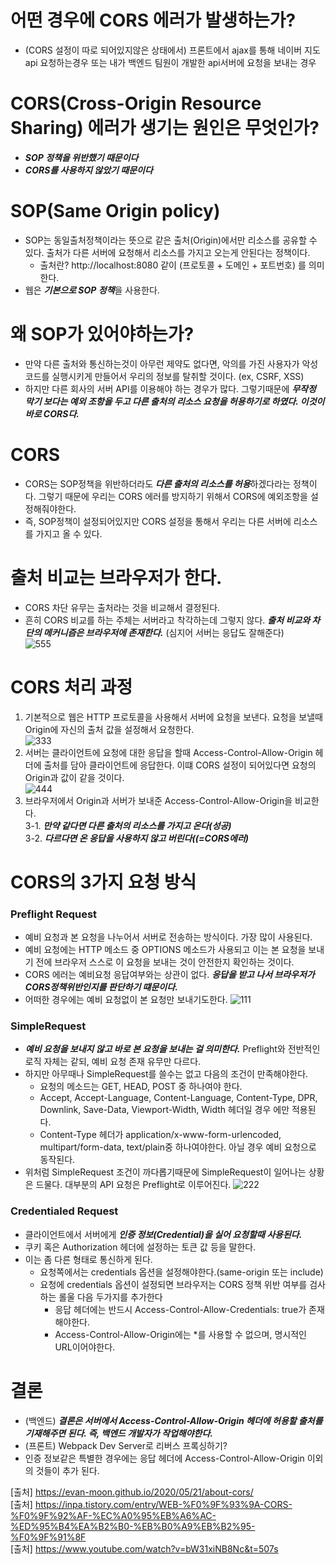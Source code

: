 # 어떤 경우에 CORS 에러가 발생하는가?
- (CORS 설정이 따로 되어있지않은 상태에서) 프론트에서 ajax를 통해 네이버 지도 api 요청하는경우 또는 내가 백엔드 팀원이 개발한 api서버에 요청을 보내는 경우

# CORS(Cross-Origin Resource Sharing) 에러가 생기는 원인은 무엇인가?
- ***SOP 정책을 위반했기 때문이다***
- ***CORS를 사용하지 않았기 때문이다***

# SOP(Same Origin policy)
- SOP는 동일출처정책이라는 뜻으로 같은 출처(Origin)에서만 리소스를 공유할 수 있다. 출처가 다른 서버에 요청해서 리소스를 가지고 오는게 안된다는 정책이다.
	- 출처란? http://localhost:8080 같이 (프로토콜 + 도메인 + 포트번호) 를 의미한다. 
- 웹은 ***기본으로 SOP 정책***을 사용한다.

# 왜 SOP가 있어야하는가?
- 만약 다른 출처와 통신하는것이 아무런 제약도 없다면, 악의를 가진 사용자가 악성코드를 실행시키게 만들어서 우리의 정보를 탈취할 것이다. (ex, CSRF, XSS)
- 하지만 다른 회사의 서버 API를 이용해야 하는 경우가 많다. 그렇기때문에 ***무작정 막기 보다는 예외 조항을 두고 다른 출처의 리소스 요청을 허용하기로 하였다. 이것이 바로 CORS다.***

# CORS
- CORS는 SOP정책을 위반하더라도 ***다른 출처의 리소스를 허용***하겠다라는 정책이다. 그렇기 때문에 우리는 CORS 에러를 방지하기 위해서 CORS에 예외조항을 설정해줘야한다.
- 즉, SOP정책이 설정되어있지만 CORS 설정을 통해서 우리는 다른 서버에 리소스를 가지고 올 수 있다.

# 출처 비교는 브라우저가 한다.
- CORS 차단 유무는 출처라는 것을 비교해서 결정된다.
- 흔히 CORS 비교를 하는 주체는 서버라고 착각하는데 그렇지 않다. ***출처 비교와 차단의 메커니즘은 브라우저에 존재한다.*** (심지어 서버는 응답도 잘해준다)   
![555](https://user-images.githubusercontent.com/22884224/222697924-5d899f3f-d91c-4fae-b8b4-93cee58a860c.png)

# CORS 처리 과정
1. 기본적으로 웹은 HTTP 프로토콜을 사용해서 서버에 요청을 보낸다. 요청을 보낼때 Origin에 자신의 출처 값을 설정해서 요청한다.   
![333](https://user-images.githubusercontent.com/22884224/222697395-e98bfb52-b026-48ea-99cc-6b9979a272ff.png)
2. 서버는 클라이언트에 요청에 대한 응답을 할때 Access-Control-Allow-Origin 헤더에 출처를 담아 클라이언트에 응답한다. 이떄 CORS 설정이 되어있다면 요청의 Origin과 값이 같을 것이다.   
![444](https://user-images.githubusercontent.com/22884224/222697438-79d91f5d-5293-4196-bba7-41bec74e2c97.png)
3. 브라우저에서 Origin과 서버가 보내준 Access-Control-Allow-Origin을 비교한다.  
		3-1. ***만약 같다면 다른 출처의 리소스를 가지고 온다(성공)***     
		3-2. ***다르다면 온 응답을 사용하지 않고 버린다((=CORS에러)***     

# CORS의 3가지 요청 방식
### Preflight Request
- 예비 요청과 본 요청을 나누어서 서버로 전송하는 방식이다. 가장 많이 사용된다.
- 예비 요청에는 HTTP 메소드 중 OPTIONS 메소드가 사용되고 이는 본 요청을 보내기 전에 브라우저 스스로 이 요청을 보내는 것이 안전한지 확인하는 것이다. 
- CORS 에러는 예비요청 응답여부와는 상관이 없다. ***응답을 받고 나서 브라우저가 CORS정책위반인지를 판단하기 떄문이다.***
- 어떠한 경우에는 예비 요청없이 본 요청만 보내기도한다.
![111](https://user-images.githubusercontent.com/22884224/222696920-db09da73-f115-4fea-b591-9f29a338081c.png)

### SimpleRequest
- ***예비 요청을 보내지 않고 바로 본 요청을 보내는 걸 의미한다.*** Preflight와 전반적인 로직 자체는 같되, 예비 요청 존재 유무만 다르다.
- 하지만 아무때나 SimpleRequest를 쓸수는 없고 다음의 조건이 만족해야한다.
    - 요청의 메소드는 GET, HEAD, POST 중 하나여야 한다.
    - Accept, Accept-Language, Content-Language, Content-Type, DPR, Downlink, Save-Data, Viewport-Width, Width 헤더일 경우 에만 적용된다.
    - Content-Type 헤더가 application/x-www-form-urlencoded, multipart/form-data, text/plain중 하나여야한다. 아닐 경우 예비 요청으로 동작된다.
- 위처럼 SimpleRequest 조건이 까다롭기때문에 SimpleRequest이 일어나는 상황은 드물다. 대부분의 API 요청은 Preflight로 이루어진다.
![222](https://user-images.githubusercontent.com/22884224/222696925-64edacbf-2b53-44bd-9086-7ee1e5f7c69e.png)


### Credentialed Request
- 클라이언트에서 서버에게 ***인증 정보(Credential)을 실어 요청할때 사용된다.***
- 쿠키 혹은 Authorization 헤더에 설정하는 토큰 값 등을 말한다.
- 이는 좀 다른 형태로 통신하게 된다.
    - 요청쪽에서는 credentials 옵션을 설정해야한다.(same-origin 또는 include)
    - 요청에 credentials 옵션이 설정되면 브라우저는 CORS 정책 위반 여부를 검사하는 롤울 다음 두가지를 추가한다
	    - 응답 헤더에는 반드시 Access-Control-Allow-Credentials: true가 존재해야한다.
	    - Access-Control-Allow-Origin에는 *를 사용할 수 없으며, 명시적인 URL이어야한다.

# 결론
- (백엔드) ***결론은 서버에서 Access-Control-Allow-Origin 헤더에 허용할 출처를 기재해주면 된다. 즉, 백엔드 개발자가 작업해야한다.*** 
- (프론트) Webpack Dev Server로 리버스 프록싱하기? 
- 인증 정보같은 특별한 경우에는 응답 헤더에 Access-Control-Allow-Origin 이외의 것들이 추가 된다.

[출처] https://evan-moon.github.io/2020/05/21/about-cors/      
[출처] https://inpa.tistory.com/entry/WEB-%F0%9F%93%9A-CORS-%F0%9F%92%AF-%EC%A0%95%EB%A6%AC-%ED%95%B4%EA%B2%B0-%EB%B0%A9%EB%B2%95-%F0%9F%91%8F     
[출처] https://www.youtube.com/watch?v=bW31xiNB8Nc&t=507s      
